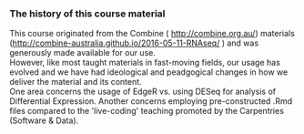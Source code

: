 ### The history of this course material
This course originated from the Combine ( http://combine.org.au/) materials (http://combine-australia.github.io/2016-05-11-RNAseq/ ) and was generously made available for our use.   
However, like most taught materials in fast-moving fields, our usage has evolved and we have had ideological and
peadgogical changes in how we deliver the material and its content.   
One area concerns the usage of EdgeR vs. using DESeq for analysis of Differential Expression.
Another concerns employing pre-constructed .Rmd files compared to the 'live-coding' teaching promoted by
the Carpentries (Software & Data).   
